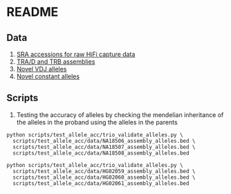 # README
## Data
1. [SRA accessions for raw HiFi capture data](https://github.com/oscarlr/publications/blob/main/Targeted%20long-read%20sequencing%20facilitates%20phased%20diploid%20assembly%20and%20genotyping%20of%20the%20human%20T%20cell%20receptor%20alpha%2C%20delta%20and%20beta%20loci/data/metadata-11518572-processed-ok.tsv)
2. [TRA/D and TRB assemblies](https://github.com/oscarlr/publications/raw/main/Targeted%20long-read%20sequencing%20facilitates%20phased%20diploid%20assembly%20and%20genotyping%20of%20the%20human%20T%20cell%20receptor%20alpha%2C%20delta%20and%20beta%20loci/data/assemblies.tar.gz)
3. [Novel VDJ alleles](https://raw.githubusercontent.com/oscarlr/publications/main/Targeted%20long-read%20sequencing%20facilitates%20phased%20diploid%20assembly%20and%20genotyping%20of%20the%20human%20T%20cell%20receptor%20alpha%2C%20delta%20and%20beta%20loci/data/vdj_alleles.fasta)
4. [Novel constant alleles](https://raw.githubusercontent.com/oscarlr/publications/main/Targeted%20long-read%20sequencing%20facilitates%20phased%20diploid%20assembly%20and%20genotyping%20of%20the%20human%20T%20cell%20receptor%20alpha%2C%20delta%20and%20beta%20loci/data/constant_alleles.fasta)

## Scripts
1. Testing the accuracy of alleles by checking the mendelian inheritance of the alleles in the proband using the alleles in the parents
```
python scripts/test_allele_acc/trio_validate_alleles.py \
  scripts/test_allele_acc/data/NA18506_assembly_alleles.bed \
  scripts/test_allele_acc/data/NA18507_assembly_alleles.bed \
  scripts/test_allele_acc/data/NA18508_assembly_alleles.bed
  
python scripts/test_allele_acc/trio_validate_alleles.py \
  scripts/test_allele_acc/data/HG02059_assembly_alleles.bed \
  scripts/test_allele_acc/data/HG02060_assembly_alleles.bed \
  scripts/test_allele_acc/data/HG02061_assembly_alleles.bed
```

